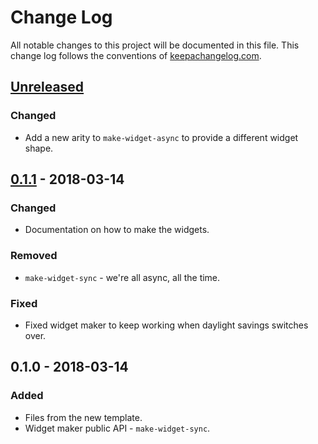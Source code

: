 # Change Log
All notable changes to this project will be documented in this file. This change log follows the conventions of [keepachangelog.com](http://keepachangelog.com/).

## [Unreleased]
### Changed
- Add a new arity to `make-widget-async` to provide a different widget shape.

## [0.1.1] - 2018-03-14
### Changed
- Documentation on how to make the widgets.

### Removed
- `make-widget-sync` - we're all async, all the time.

### Fixed
- Fixed widget maker to keep working when daylight savings switches over.

## 0.1.0 - 2018-03-14
### Added
- Files from the new template.
- Widget maker public API - `make-widget-sync`.

[Unreleased]: https://github.com/your-name/file-renamer/compare/0.1.1...HEAD
[0.1.1]: https://github.com/your-name/file-renamer/compare/0.1.0...0.1.1
